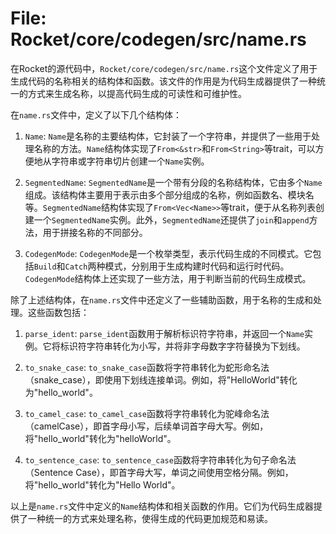 # File: Rocket/core/codegen/src/name.rs

在Rocket的源代码中，`Rocket/core/codegen/src/name.rs`这个文件定义了用于生成代码的名称相关的结构体和函数。该文件的作用是为代码生成器提供了一种统一的方式来生成名称，以提高代码生成的可读性和可维护性。

在`name.rs`文件中，定义了以下几个结构体：

1. `Name`: `Name`是名称的主要结构体，它封装了一个字符串，并提供了一些用于处理名称的方法。`Name`结构体实现了`From<&str>`和`From<String>`等trait，可以方便地从字符串或字符串切片创建一个`Name`实例。

2. `SegmentedName`: `SegmentedName`是一个带有分段的名称结构体，它由多个`Name`组成。该结构体主要用于表示由多个部分组成的名称，例如函数名、模块名等。`SegmentedName`结构体实现了`From<Vec<Name>>`等trait，便于从名称列表创建一个`SegmentedName`实例。此外，`SegmentedName`还提供了`join`和`append`方法，用于拼接名称的不同部分。

3. `CodegenMode`: `CodegenMode`是一个枚举类型，表示代码生成的不同模式。它包括`Build`和`Catch`两种模式，分别用于生成构建时代码和运行时代码。`CodegenMode`结构体上还实现了一些方法，用于判断当前的代码生成模式。

除了上述结构体，在`name.rs`文件中还定义了一些辅助函数，用于名称的生成和处理。这些函数包括：

1. `parse_ident`: `parse_ident`函数用于解析标识符字符串，并返回一个`Name`实例。它将标识符字符串转化为小写，并将非字母数字字符替换为下划线。

2. `to_snake_case`: `to_snake_case`函数将字符串转化为蛇形命名法（snake_case），即使用下划线连接单词。例如，将"HelloWorld"转化为"hello_world"。

3. `to_camel_case`: `to_camel_case`函数将字符串转化为驼峰命名法（camelCase），即首字母小写，后续单词首字母大写。例如，将"hello_world"转化为"helloWorld"。

4. `to_sentence_case`: `to_sentence_case`函数将字符串转化为句子命名法（Sentence Case），即首字母大写，单词之间使用空格分隔。例如，将"hello_world"转化为"Hello World"。

以上是`name.rs`文件中定义的`Name`结构体和相关函数的作用。它们为代码生成器提供了一种统一的方式来处理名称，使得生成的代码更加规范和易读。


